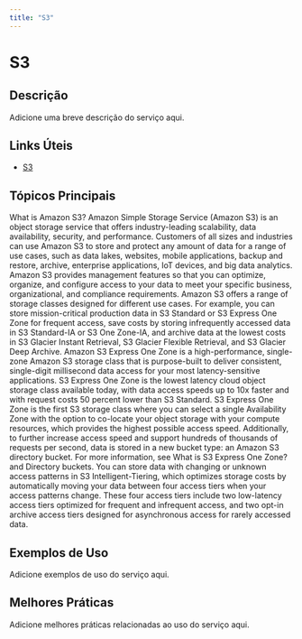 ```yaml
---
title: "S3"
---
```


# S3

## Descrição

Adicione uma breve descrição do serviço aqui.

## Links Úteis

- [S3](https://docs.aws.amazon.com/AmazonS3/latest/userguide/Welcome.html)

## Tópicos Principais

What is Amazon S3?
Amazon Simple Storage Service (Amazon S3) is an object storage service that offers industry-leading scalability,
		data availability, security, and performance. Customers of all sizes and industries can use
		Amazon S3 to store and protect any amount of data for a range of use cases, such as data lakes,
		websites, mobile applications, backup and restore, archive, enterprise applications, IoT
		devices, and big data analytics. Amazon S3 provides management features so that you can optimize,
		organize, and configure access to your data to meet your specific business, organizational,
		and compliance requirements.
Amazon S3 offers a range of storage classes designed for different use cases. For
				example, you can store mission-critical production data in S3 Standard or S3 Express One Zone for frequent
				access, save costs by storing infrequently accessed data in S3 Standard-IA or
				S3 One Zone-IA, and archive data at the lowest costs in S3 Glacier Instant Retrieval,
				S3 Glacier Flexible Retrieval, and S3 Glacier Deep Archive. 
Amazon S3 Express One Zone is a high-performance, single-zone Amazon S3 storage class that is purpose-built
				to deliver consistent, single-digit millisecond data access for your most
				latency-sensitive applications. S3 Express One Zone is the lowest latency cloud object
				storage class available today, with data access
				speeds
				up to 10x faster and with request costs
				50
				percent lower than S3 Standard. S3 Express One Zone is the first S3 storage class where you can select a single Availability Zone with 
the option to co-locate your object storage with your compute resources, which provides the highest possible access speed.
				Additionally, to further increase access speed and support hundreds of thousands of
				requests per second, data is stored in a new bucket type: an
				Amazon S3 directory bucket. For more information, see What is S3 Express One Zone? and Directory
            buckets.
You can store data with changing or unknown access patterns in
				S3 Intelligent-Tiering, which optimizes storage costs by automatically moving your
				data between four access tiers when your access patterns change. These four access
				tiers include two low-latency access tiers optimized for frequent and infrequent
				access, and two opt-in archive access tiers designed for asynchronous access for
				rarely accessed data.

## Exemplos de Uso

Adicione exemplos de uso do serviço aqui.

## Melhores Práticas

Adicione melhores práticas relacionadas ao uso do serviço aqui.
